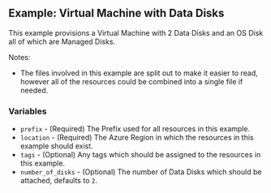## Example: Virtual Machine with Data Disks
This example provisions a Virtual Machine with 2 Data Disks and an OS Disk all of which are Managed Disks.

Notes:

- The files involved in this example are split out to make it easier to read, however all of the resources could be combined into a single file if needed.

### Variables

* `prefix` - (Required) The Prefix used for all resources in this example.
* `location` - (Required) The Azure Region in which the resources in this example should exist.
* `tags` - (Optional) Any tags which should be assigned to the resources in this example.
* `number_of_disks` - (Optional) The number of Data Disks which should be attached, defaults to `2`.